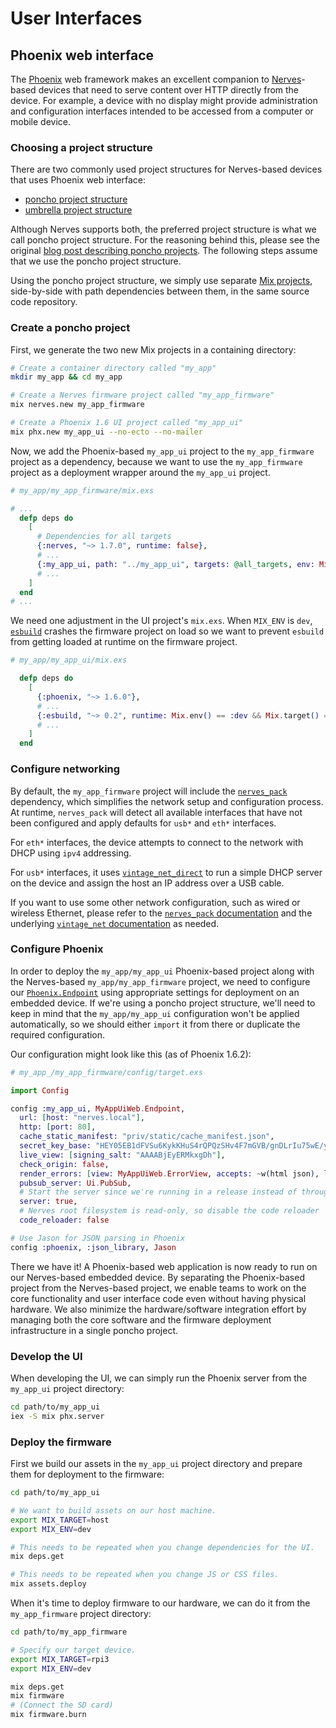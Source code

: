 # User Interfaces

## Phoenix web interface

The [Phoenix] web framework makes an excellent companion to [Nerves]-based devices
that need to serve content over HTTP directly from the device. For example, a
device with no display might provide administration and configuration
interfaces intended to be accessed from a computer or mobile device.

[Nerves]: https://www.nerves-project.org/
[Phoenix]: http://www.phoenixframework.org/

### Choosing a project structure

There are two commonly used project structures for Nerves-based devices that uses
Phoenix web interface:

- [poncho project structure]
- [umbrella project structure]

Although Nerves supports both, the preferred project structure is what we call
poncho project structure. For the reasoning behind this, please see the original
[blog post describing poncho projects]. The following steps assume that we use
the poncho project structure.

Using the poncho project structure, we simply use separate [Mix projects],
side-by-side with path dependencies between them, in the same source code repository.

[blog post describing poncho projects]: https://embedded-elixir.com/post/2017-05-19-poncho-projects/
[poncho project structure]: http://embedded-elixir.com/post/2017-05-19-poncho-projects/
[umbrella project structure]: https://elixir-lang.org/getting-started/mix-otp/dependencies-and-umbrella-projects.html
[Mix projects]: https://hexdocs.pm/mix/Mix.html

### Create a poncho project

First, we generate the two new Mix projects in a containing directory:

```bash
# Create a container directory called "my_app"
mkdir my_app && cd my_app

# Create a Nerves firmware project called "my_app_firmware"
mix nerves.new my_app_firmware

# Create a Phoenix 1.6 UI project called "my_app_ui"
mix phx.new my_app_ui --no-ecto --no-mailer
```

Now, we add the Phoenix-based `my_app_ui` project to the `my_app_firmware`
project as a dependency, because we want to use the `my_app_firmware` project
as a deployment wrapper around the `my_app_ui` project.

```elixir
# my_app/my_app_firmware/mix.exs

# ...
  defp deps do
    [
      # Dependencies for all targets
      {:nerves, "~> 1.7.0", runtime: false},
      # ...
      {:my_app_ui, path: "../my_app_ui", targets: @all_targets, env: Mix.env()},
      # ...
    ]
  end
# ...
```

We need one adjustment in the UI project's `mix.exs`.  When `MIX_ENV` is `dev`,
[`esbuild`] crashes the firmware project on load so we want to prevent `esbuild`
from getting loaded at runtime on the firmware project.

```elixir
# my_app/my_app_ui/mix.exs

  defp deps do
    [
      {:phoenix, "~> 1.6.0"},
      # ...
      {:esbuild, "~> 0.2", runtime: Mix.env() == :dev && Mix.target() == :host},
      # ...
    ]
  end
```

[`esbuild`]: https://hexdocs.pm/esbuild/Esbuild.html

### Configure networking

By default, the `my_app_firmware` project will include the [`nerves_pack`]
dependency, which simplifies the network setup and configuration process. At
runtime, `nerves_pack` will detect all available interfaces that have not been
configured and apply defaults for `usb*` and `eth*` interfaces.

For `eth*` interfaces, the device attempts to connect to the network
with DHCP using `ipv4` addressing.

For `usb*` interfaces, it uses [`vintage_net_direct`] to run a simple DHCP server
on the device and assign the host an IP address over a USB cable.

If you want to use some other network configuration, such as wired or wireless
Ethernet, please refer to the [`nerves_pack` documentation] and the
underlying [`vintage_net` documentation] as needed.

[`nerves_pack`]: https://hexdocs.pm/nerves_pack
[`vintage_net_wifi`]: https://hexdocs.pm/vintage_net_wifi
[`vintage_net_direct`]: https://hexdocs.pm/vintage_net_direct
[`nerves_pack` documentation]: https://hexdocs.pm/nerves_pack/readme.html
[`vintage_net` documentation]: https://hexdocs.pm/vintage_net/VintageNet.html

### Configure Phoenix

In order to deploy the `my_app/my_app_ui` Phoenix-based project along with the
Nerves-based `my_app/my_app_firmware` project, we need to configure our [`Phoenix.Endpoint`]
using appropriate settings for deployment on an embedded device. If
we're using a poncho project structure, we'll need to keep in mind that the
`my_app/my_app_ui` configuration won't be applied automatically, so we should either
`import` it from there or duplicate the required configuration.

Our configuration might look like this (as of Phoenix 1.6.2):

```elixir
# my_app_/my_app_firmware/config/target.exs

import Config

config :my_app_ui, MyAppUiWeb.Endpoint,
  url: [host: "nerves.local"],
  http: [port: 80],
  cache_static_manifest: "priv/static/cache_manifest.json",
  secret_key_base: "HEY05EB1dFVSu6KykKHuS4rQPQzSHv4F7mGVB/gnDLrIu75wE/ytBXy2TaL3A6RA",
  live_view: [signing_salt: "AAAABjEyERMkxgDh"],
  check_origin: false,
  render_errors: [view: MyAppUiWeb.ErrorView, accepts: ~w(html json), layout: false],
  pubsub_server: Ui.PubSub,
  # Start the server since we're running in a release instead of through `mix`
  server: true,
  # Nerves root filesystem is read-only, so disable the code reloader
  code_reloader: false

# Use Jason for JSON parsing in Phoenix
config :phoenix, :json_library, Jason
```

There we have it! A Phoenix-based web application is now ready to run on our
Nerves-based embedded device. By separating the Phoenix-based project from the
Nerves-based project, we enable teams to work on the core functionality and
user interface code even without having physical hardware. We also minimize the
hardware/software integration effort by managing both the core software and the
firmware deployment infrastructure in a single poncho project.

[`Phoenix.Endpoint`]: https://hexdocs.pm/phoenix/Phoenix.Endpoint.html

### Develop the UI

When developing the UI, we can simply run the Phoenix server from the
`my_app_ui` project directory:

```bash
cd path/to/my_app_ui
iex -S mix phx.server
```

### Deploy the firmware

First we build our assets in the `my_app_ui` project directory and prepare them
for deployment to the firmware:

```bash
cd path/to/my_app_ui

# We want to build assets on our host machine.
export MIX_TARGET=host
export MIX_ENV=dev

# This needs to be repeated when you change dependencies for the UI.
mix deps.get

# This needs to be repeated when you change JS or CSS files.
mix assets.deploy
```

When it's time to deploy firmware to our hardware, we can do it from the
`my_app_firmware` project directory:

```bash
cd path/to/my_app_firmware

# Specify our target device.
export MIX_TARGET=rpi3
export MIX_ENV=dev

mix deps.get
mix firmware
# (Connect the SD card)
mix firmware.burn
```
